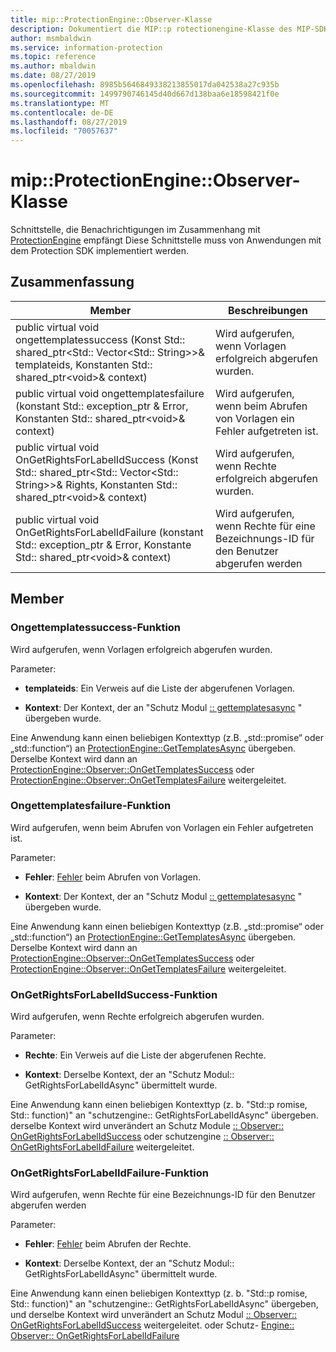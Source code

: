 ```yaml
---
title: mip::ProtectionEngine::Observer-Klasse
description: Dokumentiert die MIP::p rotectionengine-Klasse des MIP-SDK (Microsoft Information Protection).
author: msmbaldwin
ms.service: information-protection
ms.topic: reference
ms.author: mbaldwin
ms.date: 08/27/2019
ms.openlocfilehash: 8985b5646849338213855017da042538a27c935b
ms.sourcegitcommit: 1499790746145d40d667d138baa6e18598421f0e
ms.translationtype: MT
ms.contentlocale: de-DE
ms.lasthandoff: 08/27/2019
ms.locfileid: "70057637"
---
```

# <a name="class-mipprotectionengineobserver"></a>mip::ProtectionEngine::Observer-Klasse 
Schnittstelle, die Benachrichtigungen im Zusammenhang mit [ProtectionEngine](class_mip_protectionengine.md) empfängt
Diese Schnittstelle muss von Anwendungen mit dem Protection SDK implementiert werden.
  
## <a name="summary"></a>Zusammenfassung
 Member                        | Beschreibungen                                
--------------------------------|---------------------------------------------
public virtual void ongettemplatessuccess (Konst Std:: shared_ptr\<Std:: Vector\<Std:: String\>\>& templateids, Konstanten Std:: shared_ptr\<void\>& context)  |  Wird aufgerufen, wenn Vorlagen erfolgreich abgerufen wurden.
public virtual void ongettemplatesfailure (konstant Std:: exception_ptr & Error, Konstanten Std:: shared_ptr\<void\>& context)  |  Wird aufgerufen, wenn beim Abrufen von Vorlagen ein Fehler aufgetreten ist.
public virtual void OnGetRightsForLabelIdSuccess (Konst Std:: shared_ptr\<Std:: Vector\<Std:: String\>\>& Rights, Konstanten Std:: shared_ptr\<void\>& context)  |  Wird aufgerufen, wenn Rechte erfolgreich abgerufen wurden.
public virtual void OnGetRightsForLabelIdFailure (konstant Std:: exception_ptr & Error, Konstante Std:: shared_ptr\<void\>& context)  |  Wird aufgerufen, wenn Rechte für eine Bezeichnungs-ID für den Benutzer abgerufen werden
  
## <a name="members"></a>Member
  
### <a name="ongettemplatessuccess-function"></a>Ongettemplatessuccess-Funktion
Wird aufgerufen, wenn Vorlagen erfolgreich abgerufen wurden.

Parameter:  
* **templateids**: Ein Verweis auf die Liste der abgerufenen Vorlagen. 


* **Kontext**: Der Kontext, der an "Schutz Modul [:: gettemplatesasync](class_mip_protectionengine.md#gettemplatesasync-function) " übergeben wurde.


Eine Anwendung kann einen beliebigen Kontexttyp (z.B. „std::promise“ oder „std::function“) an [ProtectionEngine::GetTemplatesAsync](class_mip_protectionengine.md#gettemplatesasync-function) übergeben. Derselbe Kontext wird dann an [ProtectionEngine::Observer::OnGetTemplatesSuccess](class_mip_protectionengine_observer.md#ongettemplatessuccess-function) oder [ProtectionEngine::Observer::OnGetTemplatesFailure](class_mip_protectionengine_observer.md#ongettemplatesfailure-function) weitergeleitet.
  
### <a name="ongettemplatesfailure-function"></a>Ongettemplatesfailure-Funktion
Wird aufgerufen, wenn beim Abrufen von Vorlagen ein Fehler aufgetreten ist.

Parameter:  
* **Fehler**: [Fehler](class_mip_error.md) beim Abrufen von Vorlagen. 


* **Kontext**: Der Kontext, der an "Schutz Modul [:: gettemplatesasync](class_mip_protectionengine.md#gettemplatesasync-function) " übergeben wurde.


Eine Anwendung kann einen beliebigen Kontexttyp (z.B. „std::promise“ oder „std::function“) an [ProtectionEngine::GetTemplatesAsync](class_mip_protectionengine.md#gettemplatesasync-function) übergeben. Derselbe Kontext wird dann an [ProtectionEngine::Observer::OnGetTemplatesSuccess](class_mip_protectionengine_observer.md#ongettemplatessuccess-function) oder [ProtectionEngine::Observer::OnGetTemplatesFailure](class_mip_protectionengine_observer.md#ongettemplatesfailure-function) weitergeleitet.
  
### <a name="ongetrightsforlabelidsuccess-function"></a>OnGetRightsForLabelIdSuccess-Funktion
Wird aufgerufen, wenn Rechte erfolgreich abgerufen wurden.

Parameter:  
* **Rechte**: Ein Verweis auf die Liste der abgerufenen Rechte. 


* **Kontext**: Derselbe Kontext, der an "Schutz Modul:: GetRightsForLabelIdAsync" übermittelt wurde.


Eine Anwendung kann einen beliebigen Kontexttyp (z. b. "Std::p romise, Std:: function)" an "schutzengine:: GetRightsForLabelIdAsync" übergeben. derselbe Kontext wird unverändert an Schutz Module [:: Observer:: OnGetRightsForLabelIdSuccess](class_mip_protectionengine_observer.md#ongetrightsforlabelidsuccess-function) oder schutzengine [:: Observer:: OnGetRightsForLabelIdFailure](class_mip_protectionengine_observer.md#ongetrightsforlabelidfailure-function) weitergeleitet.
  
### <a name="ongetrightsforlabelidfailure-function"></a>OnGetRightsForLabelIdFailure-Funktion
Wird aufgerufen, wenn Rechte für eine Bezeichnungs-ID für den Benutzer abgerufen werden

Parameter:  
* **Fehler**: [Fehler](class_mip_error.md) beim Abrufen der Rechte. 


* **Kontext**: Derselbe Kontext, der an "Schutz Modul:: GetRightsForLabelIdAsync" übermittelt wurde.


Eine Anwendung kann einen beliebigen Kontexttyp (z. b. "Std::p romise, Std:: function)" an "schutzengine:: GetRightsForLabelIdAsync" übergeben, und derselbe Kontext wird unverändert an Schutz Modul [:: Observer:: OnGetRightsForLabelIdSuccess](class_mip_protectionengine_observer.md#ongetrightsforlabelidsuccess-function) weitergeleitet. oder Schutz- [Engine:: Observer:: OnGetRightsForLabelIdFailure](class_mip_protectionengine_observer.md#ongetrightsforlabelidfailure-function)